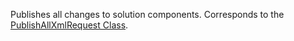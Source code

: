 Publishes all changes to solution components. 
Corresponds to the [PublishAllXmlRequest Class](https://msdn.microsoft.com/library/microsoft.crm.sdk.messages.publishallxmlrequest.aspx).
